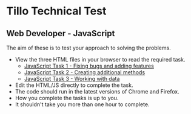 # Tillo Technical Test
## Web Developer - JavaScript

The aim of these is to test your approach to solving the problems.

* View the three HTML files in your browser to read the required task.
  * [JavaScript Task 1 - Fixing bugs and adding features](./task-1.html)
  * [JavaScript Task 2 - Creating additional methods](./task-2.html)
  * [JavaScript Task 3 - Working with data](./task-3.html)
* Edit the HTML/JS directly to complete the task.
* The code should run in the latest versions of Chrome and Firefox.
* How you complete the tasks is up to you.
* It shouldn't take you more than one hour to complete.
